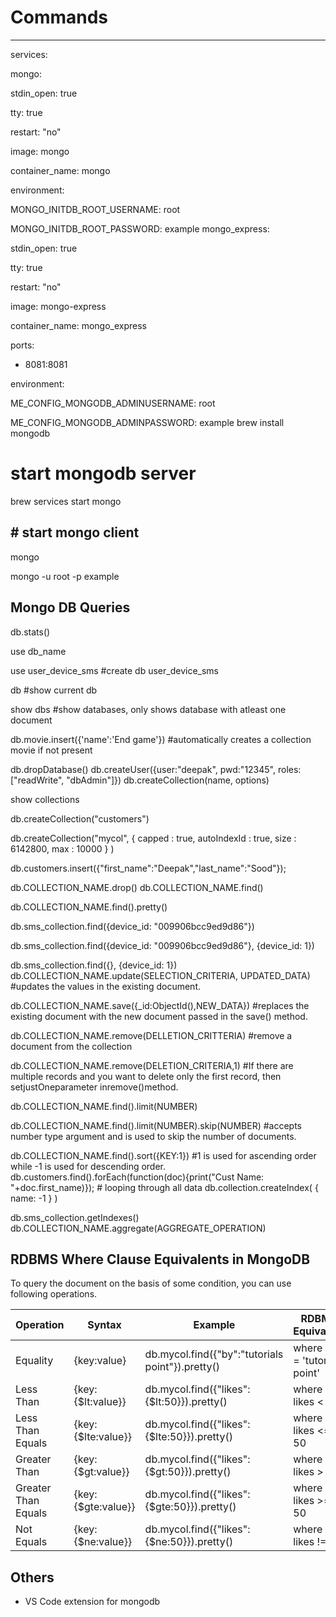 # Commands

---

services:

mongo:

stdin_open: true

tty: true

restart: "no"

image: mongo

container_name: mongo

environment:

MONGO_INITDB_ROOT_USERNAME: root

MONGO_INITDB_ROOT_PASSWORD: example
mongo_express:

stdin_open: true

tty: true

restart: "no"

image: mongo-express

container_name: mongo_express

ports:

- 8081:8081

environment:

ME_CONFIG_MONGODB_ADMINUSERNAME: root

ME_CONFIG_MONGODB_ADMINPASSWORD: example
brew install mongodb

# start mongodb server

brew services start mongo

## # start mongo client

mongo

mongo -u root -p example

## Mongo DB Queries

db.stats()

use db_name

use user_device_sms #create db user_device_sms

db #show current db

show dbs #show databases, only shows database with atleast one document

db.movie.insert({'name':'End game'}) #automatically creates a collection movie if not present

db.dropDatabase()
db.createUser({user:"deepak", pwd:"12345", roles:["readWrite", "dbAdmin"]})
db.createCollection(name, options)

show collections

db.createCollection("customers")

db.createCollection("mycol", { capped : true, autoIndexId : true, size :
6142800, max : 10000 } )

db.customers.insert({"first_name":"Deepak","last_name":"Sood"});

db.COLLECTION_NAME.drop()
db.COLLECTION_NAME.find()

db.COLLECTION_NAME.find().pretty()

db.sms_collection.find({device_id: "009906bcc9ed9d86"})

db.sms_collection.find({device_id: "009906bcc9ed9d86"}, {device_id: 1})

db.sms_collection.find({}, {device_id: 1})
db.COLLECTION_NAME.update(SELECTION_CRITERIA, UPDATED_DATA) #updates the values in the existing document.

db.COLLECTION_NAME.save({_id:ObjectId(),NEW_DATA}) #replaces the existing document with the new document passed in the save() method.

db.COLLECTION_NAME.remove(DELLETION_CRITTERIA) #remove a document from the collection

db.COLLECTION_NAME.remove(DELETION_CRITERIA,1) #If there are multiple records and you want to delete only the first record, then setjustOneparameter inremove()method.

db.COLLECTION_NAME.find().limit(NUMBER)

db.COLLECTION_NAME.find().limit(NUMBER).skip(NUMBER) #accepts number type argument and is used to skip the number of documents.

db.COLLECTION_NAME.find().sort({KEY:1}) #1 is used for ascending order while -1 is used for descending order.
db.customers.find().forEach(function(doc){print("Cust Name: "+doc.first_name)}); # looping through all data
db.collection.createIndex( { name: -1 } )

db.sms_collection.getIndexes()
db.COLLECTION_NAME.aggregate(AGGREGATE_OPERATION)

## RDBMS Where Clause Equivalents in MongoDB

To query the document on the basis of some condition, you can use following operations.

| **Operation**       | **Syntax**                  | **Example**                                          | **RDBMS Equivalent**           |
|----------|--------------------|--------------------------------|----------|
| Equality            | {key:value}         | db.mycol.find({"by":"tutorials point"}).pretty() | where by = 'tutorials point' |
| Less Than           | {key:{$lt:value}}  | db.mycol.find({"likes":{$lt:50}}).pretty()        | where likes < 50              |
| Less Than Equals    | {key:{$lte:value}} | db.mycol.find({"likes":{$lte:50}}).pretty()       | where likes <= 50             |
| Greater Than        | {key:{$gt:value}}  | db.mycol.find({"likes":{$gt:50}}).pretty()        | where likes > 50              |
| Greater Than Equals | {key:{$gte:value}} | db.mycol.find({"likes":{$gte:50}}).pretty()       | where likes >= 50             |
| Not Equals          | {key:{$ne:value}}  | db.mycol.find({"likes":{$ne:50}}).pretty()        | where likes != 50              |

## Others

- VS Code extension for mongodb
